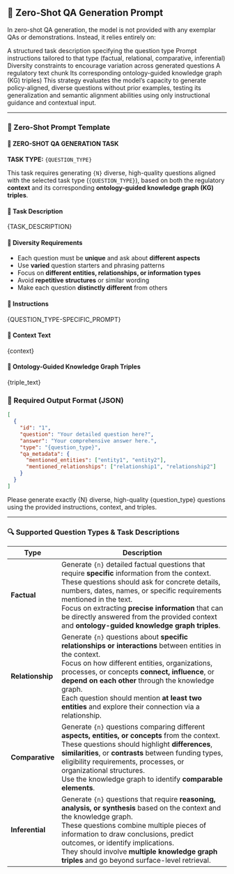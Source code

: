 ## 🤖 Zero-Shot QA Generation Prompt
In zero-shot QA generation, the model is not provided with any exemplar QAs or demonstrations. Instead, it relies entirely on:

A structured task description specifying the question type
Prompt instructions tailored to that type (factual, relational, comparative, inferential)
Diversity constraints to encourage variation across generated questions
A regulatory text chunk 
Its corresponding ontology-guided knowledge graph (KG) triples)
This strategy evaluates the model’s capacity to generate policy-aligned, diverse questions without prior examples, testing its generalization and semantic alignment abilities using only instructional guidance and contextual input.

---
### 🧠 Zero-Shot Prompt Template

#### 🤖 ZERO-SHOT QA GENERATION TASK

**TASK TYPE:** `{QUESTION_TYPE}`

This task requires generating `{N}` diverse, high-quality questions aligned with the selected task type (`{QUESTION_TYPE}`), based on both the regulatory **context** and its corresponding **ontology-guided knowledge graph (KG) triples**.


#### 🎯 Task Description

{TASK_DESCRIPTION}


#### 🔁 Diversity Requirements

- Each question must be **unique** and ask about **different aspects**
- Use **varied** question starters and phrasing patterns
- Focus on **different entities, relationships, or information types**
- Avoid **repetitive structures** or similar wording
- Make each question **distinctly different** from others


#### 📝 Instructions

{QUESTION_TYPE-SPECIFIC_PROMPT}


#### 📄 Context Text

{context}


#### 🧠 Ontology-Guided Knowledge Graph Triples

{triple_text}



### 🧾 Required Output Format (JSON)

```json
[
  {
    "id": "1",
    "question": "Your detailed question here?",
    "answer": "Your comprehensive answer here.",
    "type": "{question_type}",
    "qa_metadata": {
      "mentioned_entities": ["entity1", "entity2"],
      "mentioned_relationships": ["relationship1", "relationship2"]
    }
  }
]
```

Please generate exactly {N} diverse, high-quality {question_type} questions using the provided instructions, context, and triples.

---

### 🔍 Supported Question Types & Task Descriptions

| Type             | Description                                                                                                                                                                                                                                                                                                                                                                              |
| ---------------- | ---------------------------------------------------------------------------------------------------------------------------------------------------------------------------------------------------------------------------------------------------------------------------------------------------------------------------------------------------------------------------------------- |
| **Factual**      | Generate `{n}` detailed factual questions that require **specific** information from the context. <br> These questions should ask for concrete details, numbers, dates, names, or specific requirements mentioned in the text. <br> Focus on extracting **precise information** that can be directly answered from the provided context and **ontology-guided knowledge graph triples**. |
| **Relationship** | Generate `{n}` questions about **specific relationships or interactions** between entities in the context. <br> Focus on how different entities, organizations, processes, or concepts **connect, influence**, or **depend on each other** through the knowledge graph. <br> Each question should mention **at least two entities** and explore their connection via a relationship.     |
| **Comparative**  | Generate `{n}` questions comparing different **aspects, entities, or concepts** from the context. <br> These questions should highlight **differences**, **similarities**, or **contrasts** between funding types, eligibility requirements, processes, or organizational structures. <br> Use the knowledge graph to identify **comparable elements**.                                  |
| **Inferential**  | Generate `{n}` questions that require **reasoning, analysis, or synthesis** based on the context and the knowledge graph. <br> These questions combine multiple pieces of information to draw conclusions, predict outcomes, or identify implications. <br> They should involve **multiple knowledge graph triples** and go beyond surface-level retrieval.                              |
